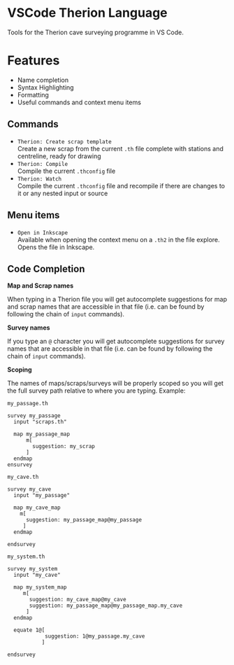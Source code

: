 # VSCode Therion Language

Tools for the Therion cave surveying programme in VS Code.

# Features

- Name completion
- Syntax Highlighting
- Formatting
- Useful commands and context menu items

## Commands

- `Therion: Create scrap template`  
  Create a new scrap from the current `.th` file complete with stations and centreline, ready for drawing
- `Therion: Compile`  
  Compile the current `.thconfig` file
- `Therion: Watch`  
  Compile the current `.thconfig` file and recompile if there are changes to it or any nested input or source

## Menu items

- `Open in Inkscape`  
  Available when opening the context menu on a `.th2` in the file explore. Opens the file in Inkscape.

## Code Completion

**Map and Scrap names**

When typing in a Therion file you will get autocomplete suggestions for map and scrap names that are accessible in that file (i.e. can be found by following the chain of `input` commands). 

**Survey names**

If you type an `@` character you will get autocomplete suggestions for survey names that are accessible in that file (i.e. can be found by following the chain of `input` commands). 

**Scoping**

The names of maps/scraps/surveys will be properly scoped so you will get the full survey path relative to where you are typing. Example:

`my_passage.th`
```
survey my_passage
  input "scraps.th"

  map my_passage_map
      m[
        suggestion: my_scrap
      ]
  endmap
ensurvey
```

`my_cave.th`
```
survey my_cave
  input "my_passage"

  map my_cave_map
    m[
      suggestion: my_passage_map@my_passage
     ]
  endmap

endsurvey
```
`my_system.th`
```
survey my_system
  input "my_cave"

  map my_system_map
     m[
       suggestion: my_cave_map@my_cave
       suggestion: my_passage_map@my_passage_map.my_cave
      ]
  endmap

  equate 1@[
            suggestion: 1@my_passage.my_cave
           ]

endsurvey
```